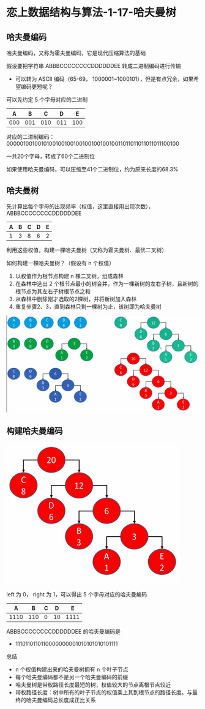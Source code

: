 # 恋上数据结构与算法-1-17-哈夫曼树


## 哈夫曼编码

哈夫曼编码，又称为霍夫曼编码，它是现代压缩算法的基础

假设要把字符串 ABBBCCCCCCCCDDDDDDEE 转成二进制编码进行传输
- 可以转为 ASCII 编码（65-69， 1000001~1000101），但是有点冗余，如果希望编码更短呢？

可以先约定 5 个字母对应的二进制

A | B | C | D | E
-- | -- | -- | -- | --
000 | 001 | 010 | 011 | 100

对应的二进制编码：000001001001010010010010010010010010011011011011011011100100

一共20个字母，转成了60个二进制位

如果使用哈夫曼编码，可以压缩至41个二进制位，约为原来长度的68.3%

## 哈夫曼树

先计算出每个字母的出现频率（权值，这里直接用出现次数）， ABBBCCCCCCCCDDDDDDEE

A | B | C | D | E
-- | -- | -- | -- | --
1 | 3 | 8 | 6 | 2

利用这些权值，构建一棵哈夫曼树（又称为霍夫曼树、最优二叉树）

如何构建一棵哈夫曼树？（假设有 n 个权值）
1. 以权值作为根节点构建 n 棵二叉树，组成森林
2. 在森林中选出 2 个根节点最小的树合并，作为一棵新树的左右子树，且新树的根节点为其左右子树根节点之和
3. 从森林中删除刚才选取的2棵树，并将新树加入森林
4. 重复步骤2、3，直到森林只剩一棵树为止，该树即为哈夫曼树

![构建哈夫曼树](/images/恋上算法与数据结构/1-17-哈夫曼树/20200924-构建哈夫曼树.png)  


## 构建哈夫曼编码

![构建哈夫曼编码](/images/恋上算法与数据结构/1-17-哈夫曼树/20200924-构建哈夫曼编码.png)  

left 为 0， right 为 1，可以得出 5 个字母对应的哈夫曼编码

A | B | C | D | E
-- | -- | -- | -- | --
1110 | 110 | 0 | 10 | 1111

ABBBCCCCCCCCDDDDDDEE 的哈夫曼编码是
- 1110110110110000000001010101010101111

总结
- n 个权值构建出来的哈夫曼树拥有 n 个叶子节点
- 每个哈夫曼编码都不是另一个哈夫曼编码的前缀
- 哈夫曼树是带权路径长度最短的树，权值较大的节点离根节点较近
- 带权路径长度：树中所有的叶子节点的权值乘上其到根节点的路径长度。与最终的哈夫曼编码总长度成正比关系









